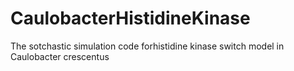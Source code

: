 # CaulobacterHistidineKinase
The sotchastic simulation code forhistidine kinase switch model in Caulobacter crescentus

